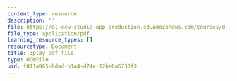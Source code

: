 ```yaml
---
content_type: resource
description: ''
file: https://ol-ocw-studio-app-production.s3.amazonaws.com/courses/8-701-introduction-to-nuclear-and-particle-physics-fall-2020/f811a965bdadb1a4d74e12be8a6738f3_X4Y9n_c1ej8.pdf
file_type: application/pdf
learning_resource_types: []
resourcetype: Document
title: 3play pdf file
type: OCWFile
uid: f811a965-bdad-b1a4-d74e-12be8a6738f3
---
```

